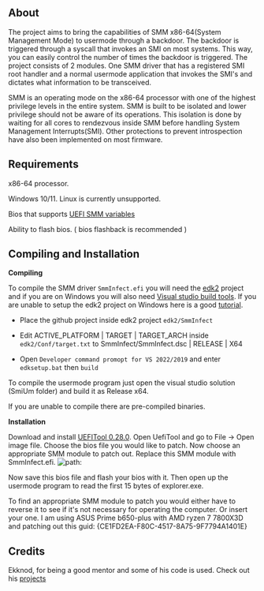 ## **About**

The project aims to bring the capabilities of SMM x86-64(System Management Mode) to usermode through a backdoor. The backdoor is triggered through a syscall that invokes an SMI on most systems.
This way, you can easily control the number of times the backdoor is triggered. The project consists of 2 modules. 
One SMM driver that has a registered SMI root handler and a normal usermode application that invokes the SMI's and dictates what information to be transceived.

SMM is an operating mode on the x86-64 processor with one of the highest privilege levels in the entire system.
SMM is built to be isolated and lower privilege should not be aware of its operations.
This isolation is done by waiting for all cores to rendezvous inside SMM before handling System Management Interrupts(SMI).
Other protections to prevent introspection have also been implemented on most firmware.

## **Requirements**

x86-64 processor.

Windows 10/11. Linux is currently unsupported.

Bios that supports [UEFI SMM variables](https://github.com/tianocore/tianocore.github.io/wiki/UEFI-Variable-Runtime-Cache)

Ability to flash bios. ( bios flashback is recommended )


## **Compiling and Installation**

**Compiling**

To compile the SMM driver ```SmmInfect.efi``` you will need the [edk2](https://github.com/tianocore/edk2) project and if you are on Windows you will also need [Visual studio build tools](https://stackoverflow.com/questions/40504552/how-to-install-visual-c-build-tools).
If you are unable to setup the edk2 project on Windows here is a good [tutorial](https://www.youtube.com/watch?v=jrY4oqgHV0o).

  * Place the github project inside edk2 project ```edk2/SmmInfect```

  * Edit ACTIVE_PLATFORM | TARGET | TARGET_ARCH inside ```edk2/Conf/target.txt``` to SmmInfect/SmmInfect.dsc | RELEASE | X64

  * Open ```Developer command promopt for VS 2022/2019``` and enter ```edksetup.bat``` then ```build```

To compile the usermode program just open the visual studio solution (SmiUm folder) and build it as Release x64.

If you are unable to compile there are pre-compiled binaries.

**Installation**

Download and install [UEFITool 0.28.0](https://github.com/LongSoft/UEFITool/releases/tag/0.28.0).
Open UefiTool and go to File → Open image file. Choose the bios file you would like to patch.
Now choose an appropriate SMM module to patch out. Replace this SMM module with SmmInfect.efi.
![path: ](https://i.imgur.com/pb6r0Mu.png "patch: ")

Now save this bios file and flash your bios with it.
Then open up the usermode program to read the first 15 bytes of explorer.exe. 

To find an appropriate SMM module to patch you would either have to reverse it to see if it's not necessary for operating the computer. Or insert your one.
I am using ASUS Prime b650-plus with AMD ryzen 7 7800X3D and patching out this guid: {CE1FD2EA-F80C-4517-8A75-9F7794A1401E}

## **Credits**
Ekknod, for being a good mentor and some of his code is used. Check out his [projects](https://github.com/ekknod)
